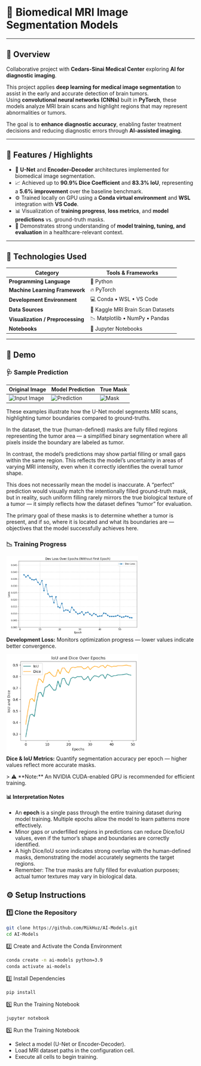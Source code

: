 # 🧠 Biomedical MRI Image Segmentation Models

---

## 🧭 Overview

 Collaborative project with **Cedars-Sinai Medical Center** exploring **AI for diagnostic imaging**.

This project applies **deep learning for medical image segmentation** to assist in the early and accurate detection of brain tumors.  
Using **convolutional neural networks (CNNs)** built in **PyTorch**, these models analyze MRI brain scans and highlight regions that may represent abnormalities or tumors.  

The goal is to **enhance diagnostic accuracy**, enabling faster treatment decisions and reducing diagnostic errors through **AI-assisted imaging**.

---

## 🚀 Features / Highlights

- 🧩 **U-Net** and **Encoder–Decoder** architectures implemented for biomedical image segmentation.  
- 📈 Achieved up to **90.9% Dice Coefficient** and **83.3% IoU**, representing a **5.6% improvement** over the baseline benchmark.  
- ⚙️ Trained locally on GPU using a **Conda virtual environment** and **WSL** integration with **VS Code**.  
- 📊 Visualization of **training progress**, **loss metrics**, and **model predictions** vs. ground-truth masks.  
- 🧠 Demonstrates strong understanding of **model training, tuning, and evaluation** in a healthcare-relevant context.

---

## 🧰 Technologies Used

| Category | Tools & Frameworks |
|-----------|--------------------|
| **Programming Language** | 🐍 Python |
| **Machine Learning Framework** | 🔥 PyTorch |
| **Development Environment** | 💻 Conda • WSL • VS Code |
| **Data Sources** | 🧬 Kaggle MRI Brain Scan Datasets |
| **Visualization / Preprocessing** | 📉 Matplotlib • NumPy • Pandas |
| **Notebooks** | 📓 Jupyter Notebooks |

---

## 🧪 Demo
### 🩺 Sample Prediction
| Original Image | Model Prediction | True Mask |
|--------|------------------|------------|
| ![Input Image](Image.png) | ![Prediction](prediction.png) | ![Mask](testmask.png) |

These examples illustrate how the U-Net model segments MRI scans, highlighting tumor boundaries compared to ground-truths.

In the dataset, the true (human-defined) masks are fully filled regions representing the tumor area — a simplified binary segmentation where all pixels inside the boundary are labeled as tumor.

In contrast, the model’s predictions may show partial filling or small gaps within the same region. This reflects the model’s uncertainty in areas of varying MRI intensity, even when it correctly identifies the overall tumor shape.

This does not necessarily mean the model is inaccurate. A “perfect” prediction would visually match the intentionally filled ground-truth mask, but in reality, such uniform filling rarely mirrors the true biological texture of a tumor — it simply reflects how the dataset defines “tumor” for evaluation.

The primary goal of these masks is to determine whether a tumor is present, and if so, where it is located and what its boundaries are — objectives that the model successfully achieves here.

<h3>📉 Training Progress</h3>

<p align="left">
  <img src="Models/U-NET%20Architecture/DevLoss.png" alt="Dev Loss" style="width:70%; max-width:600px; height:auto;"><br>
  <strong>Development Loss:</strong> Monitors optimization progress — lower values indicate better convergence.
</p>

<p align="left">
  <img src="Models/U-NET%20Architecture/DICE_IOU.png" alt="DICE/IOU" style="width:70%; max-width:600px; height:auto;"><br>
  <strong>Dice & IoU Metrics:</strong> Quantify segmentation accuracy per epoch — higher values reflect more accurate masks.
</p>
> ⚠️ **Note:** An NVIDIA CUDA-enabled GPU is recommended for efficient training.

<h4>📊 Interpretation Notes</h4>

- An **epoch** is a single pass through the entire training dataset during model training. Multiple epochs allow the model to learn patterns more effectively. 
- Minor gaps or underfilled regions in predictions can reduce Dice/IoU values, even if the tumor’s shape and boundaries are correctly identified.  
- A high Dice/IoU score indicates strong overlap with the human-defined masks, demonstrating the model accurately segments the target regions.  
- Remember: The true masks are fully filled for evaluation purposes; actual tumor textures may vary in biological data.

## ⚙️ Setup Instructions
### 1️⃣ Clone the Repository
   ```bash
   git clone https://github.com/MikHuz/AI-Models.git
   cd AI-Models
   ```
2️⃣ Create and Activate the Conda Environment
   ```bash
   conda create -n ai-models python=3.9
   conda activate ai-models
   ```
3️⃣ Install Dependencies
   ```bash
   pip install
   ```
5️⃣ Run the Training Notebook
   ```bash
   jupyter notebook
   ```
5️⃣ Run the Training Notebook
   - Select a model (U-Net or Encoder-Decoder).
   - Load MRI dataset paths in the configuration cell.
   - Execute all cells to begin training.
